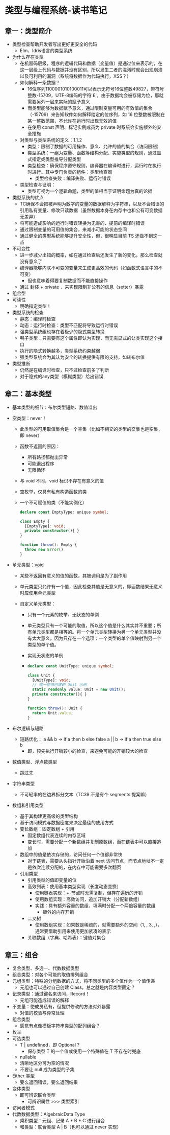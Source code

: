 # 类型与编程系统-读书笔记

## 章一：类型简介

- 类型检查帮助开发者写出更好更安全的代码
  - Elm、Idris语言的类型系统
- 为什么存在类型
  - 在机器码层级，程序的逻辑代码和数据（变量值）是通过位来表示的，在这一层级上代码与数据并没有区别，所以发生二者的混淆时就会出现崩溃以及可利用的漏洞（系统将数据作为代码执行，XSS？）
  - 如何解释一条数据？
    - 16位序列1100001010100011可以表示无符号16位整数49827，带符号整数-15709，UTF-8编码的字符'£'，由于数据均会被存储为位，那就需要另外一层来实际的赋予意义
    - 而类型能够为数据赋予意义，通过限制变量可用的有效值的集合（-15709）来告知软件如何解释给定的位序列，如 16 位整数被限制在某一整数范围，不允许在运行时出现无效的值
    - 在使用 const 声明、标记实例成员为 private 时系统会实施额外的安全措施
  - 对类型与类型系统的定义：1.1.2
    - 类型：限制了数据的可用操作、意义、允许的值的集合（访问限制）
    - 类型系统：一组为变量、函数等结构分配、实施类型的规则，通过显式指定或类型推导分配类型
    - 类型检查：确保程序遵守规则，编译器在编译时进行，运行时在执行时进行。其中专门负责的组件：类型检查器
      - 类型检查失败：编译失败、运行时错误
  - 类型检查与证明：
    - 类型可视为一个逻辑命题，类型的值相当于证明命题为真的论据
- 类型系统的优点
  - TC确保不会把被声明为数字的变量的数据解释为字符串，以及不会错误的引用私有变量、修改只读数据（虽然数据本身在内存中也和公有可变数据无差异）
  - 将可能造成影响的运行时错误转换为无害的、提前的编译时错误
  - 通过限制变量的可用值的集合，来减小可能的状态空间
  - 通过健全的类型系统能够提升安全性，但，很明显目前 TS 还做不到这一点
- 不可变性
  - 进一步减少出错的概率，如在通过检查后还发生了新的变化，那么检查就没有意义了
  - 编译器能够内联不可变的变量来生成更高效的代码（如函数式语言中的不可变）
    - 但也意味着得要复制数据而不能直接操作
  - 通过 封装 + private ，来实现限制非公有的信息（setter）暴露
- 组合型
- 可读性
  - 明确指定类型！
- 类型系统的检查
  - 静态：编译时检查
  - 动态：运行时检查：类型不匹配将导致运行时错误
  - 强类型系统组也存在着极少的隐式类型转换
  - 鸭子类型：只需要有这个属性即认为实现，而无需显式的让类实现这个接口
  - 执行的隐式转换越多，类型系统约束越弱
  - 强类型系统会为其认为安全的转换提供有限的支持，如转布尔值
- 类型推断
  - 仍然是在编译时检查，只不过检查前多了判断
  - 对于隐式的any类型（模糊类型）给出错误

## 章二：基本类型

- 基本类型的细节：布尔类型短路、数值溢出

- 空类型：never！

  - 此类型的可用取值集合是一个空集（比如不相交的类型的交集也是空集，即 never）

  - 函数不返回的原因：

    - 所有路径都抛出异常
    - 可能退出程序
    - 无限循环

  - 与 void 不同，void 标识不存在有意义的值

  - 空枚举，仅具有私有构造函数的类

  - 一个不可赋值的类（不能实例化）

    ```typescript
    declare const EmptyType: unique symbol;
    
    class Empty {
      [EmptyType]: void;
      private constructor(){ }
    }
    
    function throw(): Empty {
      throw new Error()
    }
    ```

- 单元类型：void

  - 某些不返回有意义的值的函数，其被调用是为了副作用

  - 单元类型只允许有一个值，因此检查其值是无意义的，即函数结果无意义时应使用单元类型

  - 自定义单元类型：

    - 只有一个元素的枚举、无状态的单例

    - 单元类型只有一个可能的取值，所以这个值是什么其实并不重要；所有单元类型都是相等的。将一个单元类型转换为另一个单元类型并没有太大意义，因为只存在一个选项：一个类型的单个值映射到另一个类型的单个值。

    - 实现无状态的单例

    - ```typescript
      declare const UnitType: unique symbol;
      
      class Unit {
        [UnitType]: void;
        // 唯一能够创建的 Unit 示例
        static readonly value: Unit = new Unit();
        private constructor(){ }
      }
      
      function throw(): Unit {
        return Unit.value;
      }
      ```

- 布尔逻辑与短路

  - 短路优化： a && b -> if a then b else false   a || b -> if a then true else b
    - 即，预先执行开销较小的检查，来避免可能的开销较大的检查

- 数值类型、浮点数类型

  - 跳过先

- 字符串类型

  - 不可轻率的在边界拆分文本（TC39 不是有个 segments 提案嘛）

- 数组和引用类型

  - 基于其构建更高级的类型结构
  - 基于访问模式与数据密度来决定最佳的使用方式
  - 变长数组：固定数组 + 引用
    - 固定数组代表连续的内存区域
    - 变长时，需要分配一个新数组并复制原数组，而在链表中可以直接追加
  - 数组中的值是依次存储的，访问任何一个值都非常快
    - 对于链表，需要从头指针开始沿着 next 访问节点，而节点地址不一定是依次连续分配的，在内存中可能需要多次翻页
  - 引用类型
    - 引用类型的值即变量的位
    - 高效列表：使用基本类型实现（长度动态变换）
      - 使用链表实现：+-节点时无需复制，但存在遍历的开销
      - 使用数组实现：高效访问，追加开销大（分配新数组）
      - 实践：具有额外容量的数组，填满时分配一个两倍容量的数组
        - 额外的内存开销
    - 二叉树
      - 使用数组实现：如果数是稀疏的，就需要额外的空间（1, , 3, ,），通常要借助引用来使用更加紧凑的表示
    - 关联数组（字典、哈希表）：键值对集合



## 章三：组合

- 复合类型、多选一、代数数据类型
- 组合类型：对各个可能的取值排列组合
- 元组类型：特殊的分组数据的方式，将不同类型的多个值作为一个值传递
  - 元组也可以通过自己创建 Class，总之就是内容类型固定？
- 记录类型：通过键名来访问，Record！
  - 元组可能造成错误的解释
- 不变量：使成员私有，但提供修改的方法对外暴露
  - 对值的校验与异常处理
- 组合类型
  - 感觉有点像模板字符串类型的配列组合？
- 枚举
- 可选类型
  - T | undefined，即 Optional？
    - 保存类型 T 的一个值或使用一个特殊值在 T 不存在时兜底
  - nullable
  - 清晰地区分可为空的情况
  - 不要让 null 成为类型的子集
- Either 类型
  - 要么返回错误，要么返回结果
- 变体类型
  - 即可辨识联合类型
    - 可辨识属性 >>> 类型索引
- 访问者模式
- 代数数据类型：AlgebraicData Type
  - 乘积类型：元组、记录  A * B * C 进行组合
  - 和类型：联合类型 A | B（也可以通过 never 实现）
